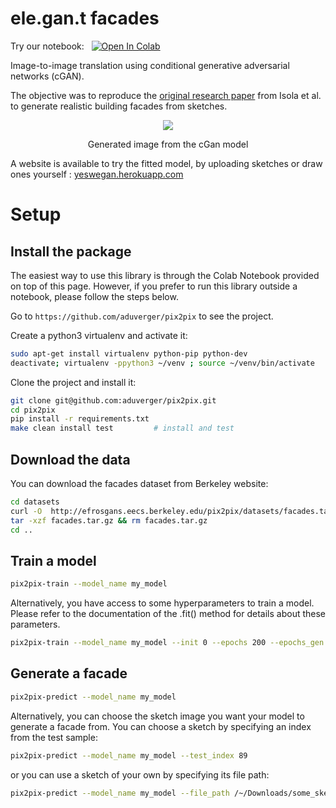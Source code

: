 # ele.gan.t facades

Try our notebook: &nbsp; [![Open In Colab](https://colab.research.google.com/assets/colab-badge.svg)](https://colab.research.google.com/github/aduverger/pix2pix/blob/master/notebooks/elegant_facades.ipynb)

Image-to-image translation using conditional generative adversarial networks (cGAN).

The objective was to reproduce the [original research paper](https://arxiv.org/abs/1611.07004) from Isola et al. to generate realistic building facades from sketches.

<p align="center">
  <img src="https://www.notion.so/image/https%3A%2F%2Fs3-us-west-2.amazonaws.com%2Fsecure.notion-static.com%2Ff80adc2b-9f33-4f35-8030-0eacdb2e2a77%2Ftest2.jpg?table=block&id=36acfc6b-6b78-4722-8905-2486c407cfb6&spaceId=b9592099-2b37-4101-aeaa-24da873f1526&width=2000&userId=46c52212-dcdf-44a2-b4b8-796d09177007&cache=v2" />
</p>
<p align="center">
Generated image from the cGan model
  </p>

A website is available to try the fitted model, by uploading sketches or draw ones yourself : [yeswegan.herokuapp.com](https://yeswegan.herokuapp.com/)


# Setup

## Install the package

The easiest way to use this library is through the Colab Notebook provided on top of this page.
However, if you prefer to run this library outside a notebook, please follow the steps below.


Go to `https://github.com/aduverger/pix2pix` to see the project.

Create a python3 virtualenv and activate it:

```bash
sudo apt-get install virtualenv python-pip python-dev
deactivate; virtualenv -ppython3 ~/venv ; source ~/venv/bin/activate
```

Clone the project and install it:

```bash
git clone git@github.com:aduverger/pix2pix.git
cd pix2pix
pip install -r requirements.txt
make clean install test         # install and test
```

## Download the data

You can download the facades dataset from Berkeley website:

```bash
cd datasets
curl -O  http://efrosgans.eecs.berkeley.edu/pix2pix/datasets/facades.tar.gz
tar -xzf facades.tar.gz && rm facades.tar.gz
cd ..
```

## Train a model

```bash
pix2pix-train --model_name my_model
```

Alternatively, you have access to some hyperparameters to train a model.
Please refer to the documentation of the .fit() method for details about these parameters.

```bash
pix2pix-train --model_name my_model --init 0 --epochs 200 --epochs_gen 5 --epochs_disc 0 --k 1 --l1_lambda 100
```

## Generate a facade

```bash
pix2pix-predict --model_name my_model
```

Alternatively, you can choose the sketch image you want your model to generate a facade from.
You can choose a sketch by specifying an index from the test sample:

```bash
pix2pix-predict --model_name my_model --test_index 89
```
or you can use a sketch of your own by specifying its file path:
```bash
pix2pix-predict --model_name my_model --file_path /~/Downloads/some_sketch.jpg
```

